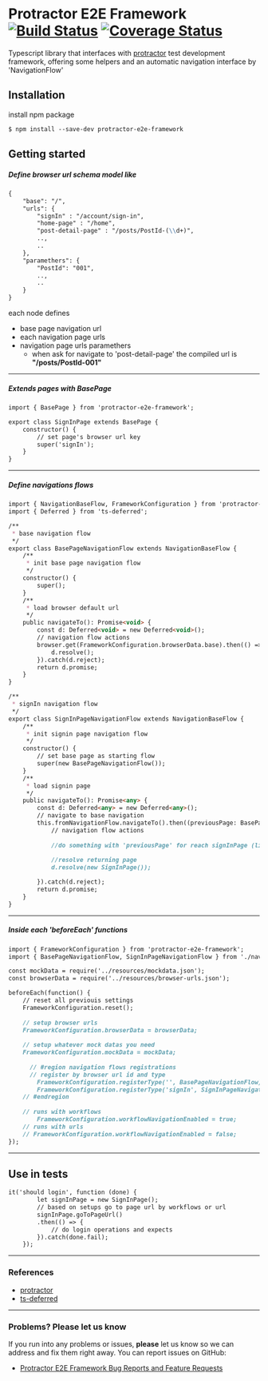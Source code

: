 # Protractor E2E Framework [![Build Status](https://travis-ci.org/morganpizzini/protractor-e2e-framework.svg?branch=master)](https://travis-ci.org/morganpizzini/protractor-e2e-framework) [![Coverage Status](https://coveralls.io/repos/github/morganpizzini/protractor-e2e-framework/badge.svg?branch=master)](https://coveralls.io/github/morganpizzini/protractor-e2e-framework?branch=master)

Typescript library that interfaces with [protractor](https://github.com/angular/protractor) test development framework, offering some helpers and an automatic navigation interface by 'NavigationFlow'

## Installation

install npm package

```markdown
$ npm install --save-dev protractor-e2e-framework
```

## Getting started
##### Define browser url schema model like
```markdown
{
    "base": "/",
    "urls": {
        "signIn" : "/account/sign-in",
        "home-page" : "/home",
        "post-detail-page" : "/posts/PostId-(\\d+)",
        ..,
        ..
    },
    "paramethers": {
        "PostId": "001",
        ..,
        ..
    }
}
```
each node defines
* base page navigation url
* each navigation page urls
* navigation page urls paramethers
    * when ask for navigate to 'post-detail-page' the compiled url is **"/posts/PostId-001"**

---
##### Extends pages with BasePage
```markdown
import { BasePage } from 'protractor-e2e-framework';

export class SignInPage extends BasePage {
    constructor() {
        // set page's browser url key
        super('signIn');
    }
}
```
---
##### Define navigations flows
```markdown
import { NavigationBaseFlow, FrameworkConfiguration } from 'protractor-e2e-framework';
import { Deferred } from 'ts-deferred';

/**
 * base navigation flow
 */
export class BasePageNavigationFlow extends NavigationBaseFlow {
    /**
     * init base page navigation flow
     */
    constructor() {
        super();
    }
    /**
     * load browser default url
     */
    public navigateTo(): Promise<void> {
        const d: Deferred<void> = new Deferred<void>();
        // navigation flow actions
        browser.get(FrameworkConfiguration.browserData.base).then(() => {
            d.resolve();
        }).catch(d.reject);
        return d.promise;
    }
}

/**
 * signIn navigation flow
 */
export class SignInPageNavigationFlow extends NavigationBaseFlow {
    /**
     * init signin page navigation flow
     */
    constructor() {
        // set base page as starting flow
        super(new BasePageNavigationFlow());
    }
    /**
     * load signin page
     */
    public navigateTo(): Promise<any> {
        const d: Deferred<any> = new Deferred<any>();
        // navigate to base navigation
        this.fromNavigationFlow.navigateTo().then((previousPage: BasePage) => {
            // navigation flow actions
            
            //do something with 'previousPage' for reach signInPage (like clicks, browser navigation ecc..)
            
            //resolve returning page
            d.resolve(new SignInPage());

        }).catch(d.reject);
        return d.promise;
    }
}
```
---

##### Inside each 'beforeEach' functions

```markdown
import { FrameworkConfiguration } from 'protractor-e2e-framework';
import { BasePageNavigationFlow, SignInPageNavigationFlow } from './navigation-flows';

const mockData = require('../resources/mockdata.json');
const browserData = require('../resources/browser-urls.json');

beforeEach(function() {
    // reset all previouis settings
    FrameworkConfiguration.reset();
    
    // setup browser urls
    FrameworkConfiguration.browserData = browserData;
    
    // setup whatever mock datas you need
    FrameworkConfiguration.mockData = mockData;
    
      // #region navigation flows registrations
      // register by browser url id and type
        FrameworkConfiguration.registerType('', BasePageNavigationFlow);
        FrameworkConfiguration.registerType('signIn', SignInPageNavigationFlow);
    // #endregion
    
    // runs with workflows
        FrameworkConfiguration.workflowNavigationEnabled = true;
    // runs with urls
    // FrameworkConfiguration.workflowNavigationEnabled = false;
});
```
---

## Use in tests
```markdown
it('should login', function (done) {
        let signInPage = new SignInPage();
        // based on setups go to page url by workflows or url
        signInPage.goToPageUrl()
        .then(() => {
            // do login operations and expects
        }).catch(done.fail);
    });
```
---

### References
* [protractor](https://github.com/angular/protractor)
* [ts-deferred](https://github.com/shogogg/ts-deferred)
---

### Problems? Please let us know

If you run into any problems or issues, **please** let us know so we can address and fix them right away. You can report issues on GitHub:

* [Protractor E2E Framework Bug Reports and Feature Requests](https://github.com/morganpizzini/protractor-e2e-framework/issues)